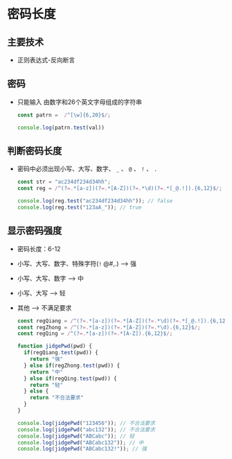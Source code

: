 # 密码长度

## 主要技术

- 正则表达式-反向断言

## 密码

- 只能输入 由数字和26个英文字母组成的字符串

    ```js
    const patrn =  /^[\w]{6,20}$/;

    console.log(patrn.test(val))
    ```

## 判断密码长度

- 密码中必须出现小写、大写、数字、 `_` 、 `@` 、 `!` 、 `.`

    ```js
    const str = "ac234df234d34hh";
    const reg = /^(?=.*[a-z])(?=.*[A-Z])(?=.*\d)(?=.*[_@.!]).{6,12}$/;

    console.log(reg.test("ac234df234d34hh")); // false
    console.log(reg.test("123aA_")); // true
    ```

## 显示密码强度

- 密码长度：6-12

- 小写、大写、数字、特殊字符(`!` @#,.) --> 强

- 小写、大写、数字 --> 中

- 小写、大写 --> 轻

- 其他 --> 不满足要求

    ```js
    const regQiang = /^(?=.*[a-z])(?=.*[A-Z])(?=.*\d)(?=.*[_@.!]).{6,12}$/;
    const regZhong = /^(?=.*[a-z])(?=.*[A-Z])(?=.*\d).{6,12}$/;
    const regQing = /^(?=.*[a-z])(?=.*[A-Z]).{6,12}$/;

    function jidgePwd(pwd) {
      if(regQiang.test(pwd)) {
        return "强"
      } else if(regZhong.test(pwd)) {
        return "中"
      } else if(regQing.test(pwd)) {
        return "轻"
      } else {
        return "不合法要求"
      }
    }

    console.log(jidgePwd("123456")); // 不合法要求
    console.log(jidgePwd("abc132")); // 不合法要求
    console.log(jidgePwd("ABCabc")); // 轻
    console.log(jidgePwd("ABCabc132")); // 中
    console.log(jidgePwd("ABCabc132!")); // 强
    ```
